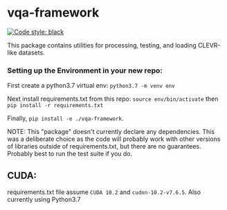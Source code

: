 # vqa-framework
[![Code style: black](https://img.shields.io/badge/code%20style-black-000000.svg)](https://github.com/psf/black)

This package contains utilities for processing, testing, and loading CLEVR-like datasets.

### Setting up the Environment in your new repo:

First create a python3.7 virtual env: `python3.7 -m venv env`

Next install requirements.txt from this repo: `source env/bin/activate` then `pip install -r requirements.txt`

Finally, `pip install -e ./vqa-framework`.

NOTE: This "package" doesn't currently declare any dependencies. 
This was a deliberate choice as the code will
probably work with other versions of libraries outside of requirements.txt,
but there are no guarantees. Probably best to run the test suite if you do.

## CUDA:

requirements.txt file assume `CUDA 10.2` and `cudnn-10.2-v7.6.5`.
Also currently using Python3.7